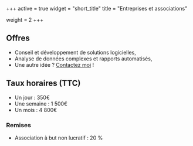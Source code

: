 +++
active = true
widget = "short_title"
title = "Entreprises et associations"

weight = 2
+++

  
## Offres

* Conseil et développement de solutions logicielles,
* Analyse de données complexes et rapports automatisés,
* Une autre idée ? [Contactez moi](/#contact) !


## Taux horaires (TTC)

* Un jour : 350€ 
* Une semaine : 1 500€
* Un mois : 4 800€

### Remises

* Association à but non lucratif : 20 %

